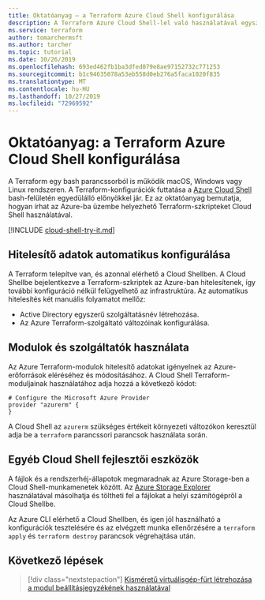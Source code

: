 ```yaml
---
title: Oktatóanyag – a Terraform Azure Cloud Shell konfigurálása
description: A Terraform Azure Cloud Shell-lel való használatával egyszerűsíthető a hitelesítés és a sablonok konfigurációja.
ms.service: terraform
author: tomarchermsft
ms.author: tarcher
ms.topic: tutorial
ms.date: 10/26/2019
ms.openlocfilehash: 693ed462fb1ba3dfed079e8ae97152732c771253
ms.sourcegitcommit: b1c94635078a53eb558d0eb276a5faca1020f835
ms.translationtype: MT
ms.contentlocale: hu-HU
ms.lasthandoff: 10/27/2019
ms.locfileid: "72969592"
---
```

# <a name="tutorial-configure-azure-cloud-shell-for-terraform"></a>Oktatóanyag: a Terraform Azure Cloud Shell konfigurálása

A Terraform egy bash parancssorból is működik macOS, Windows vagy Linux rendszeren. A Terraform-konfigurációk futtatása a [Azure Cloud Shell](/azure/cloud-shell/overview) bash-felületén egyedülálló előnyökkel jár. Ez az oktatóanyag bemutatja, hogyan írhat az Azure-ba üzembe helyezhető Terraform-szkripteket Cloud Shell használatával.

[!INCLUDE [cloud-shell-try-it.md](../../includes/cloud-shell-try-it.md)]

## <a name="automatic-credential-configuration"></a>Hitelesítő adatok automatikus konfigurálása

A Terraform telepítve van, és azonnal elérhető a Cloud Shellben. A Cloud Shellbe bejelentkezve a Terraform-szkriptek az Azure-ban hitelesítenek, így további konfiguráció nélkül felügyelhető az infrastruktúra. Az automatikus hitelesítés két manuális folyamatot mellőz:
- Active Directory egyszerű szolgáltatásnév létrehozása.
- Az Azure Terraform-szolgáltató változóinak konfigurálása.


## <a name="using-modules-and-providers"></a>Modulok és szolgáltatók használata

Az Azure Terraform-modulok hitelesítő adatokat igényelnek az Azure-erőforrások eléréséhez és módosításához. A Cloud Shell Terraform-moduljainak használatához adja hozzá a következő kódot:


```hcl
# Configure the Microsoft Azure Provider
provider "azurerm" {
}
```

A Cloud Shell az `azurerm` szükséges értékeit környezeti változókon keresztül adja be a `terraform` parancssori parancsok használata során.

## <a name="other-cloud-shell-developer-tools"></a>Egyéb Cloud Shell fejlesztői eszközök

A fájlok és a rendszerhéj-állapotok megmaradnak az Azure Storage-ben a Cloud Shell-munkamenetek között. Az [Azure Storage Explorer](/azure/vs-azure-tools-storage-manage-with-storage-explorer) használatával másolhatja és töltheti fel a fájlokat a helyi számítógépről a Cloud Shellbe.

Az Azure CLI elérhető a Cloud Shellben, és igen jól használható a konfigurációk tesztelésére és az elvégzett munka ellenőrzésére a `terraform apply` és `terraform destroy` parancsok végrehajtása után.


## <a name="next-steps"></a>Következő lépések

> [!div class="nextstepaction"]
> [Kisméretű virtuálisgép-fürt létrehozása a modul beállításjegyzékének használatával](terraform-create-vm-cluster-module.md)